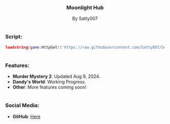 
<h3 style="font-weight: bold;", align = "center" >Moonlight Hub</h3>
<p align="center">By Satty007</p>
  
#

<h3 align="left">Script:</h3>

```lua
loadstring(game:HttpGet(('https://raw.githubusercontent.com/SattyO07/Scripts/main/Main.lua')))()
```
#

<h3 align="left">Features:</h3>

- **Murder Mystery 2**: Updated Aug 9, 2024.
- **Dandy's World**: Working Progress.
- **Other**: More features coming soon!

#

<h3 align="left">Social Media:</h3>

- **GitHub**: [Here](https://github.com/SattyO07)
